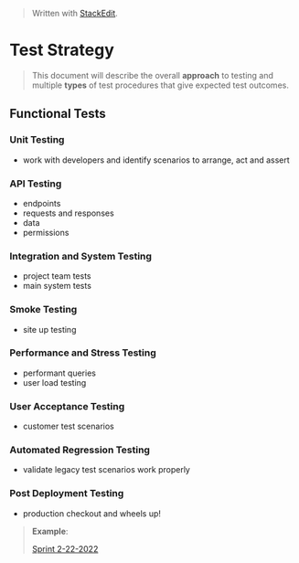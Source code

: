 
> Written with [StackEdit](https://stackedit.io/).

# Test Strategy
> This document will describe the overall **approach** to testing and multiple **types** of test procedures that give expected test outcomes.
## Functional Tests
### Unit Testing
- work with developers and identify scenarios to arrange, act and assert
### API Testing
- endpoints
- requests and responses
- data
- permissions
### Integration and System Testing
- project team tests
- main system tests
### Smoke Testing
- site up testing
### Performance and Stress Testing
- performant queries
- user load testing
### User Acceptance Testing
- customer test scenarios
### Automated Regression Testing
- validate legacy test scenarios work properly
### Post Deployment Testing
- production checkout and wheels up!
> **Example**:
>
> [Sprint 2-22-2022](https://github.com/chaswiso/portfolio/blob/main/images/Strategy%20-%20Sprint%202-22-2022.pdf)
<!--stackedit_data:
eyJoaXN0b3J5IjpbLTE1MDIxNDU5MTMsMTkyOTE2MzAwOCwxNz
kzMzk5MTA4LDM2MzgyNDExNSwtMTgzNDMxMTg1Nyw3MzA5OTgx
MTZdfQ==
-->